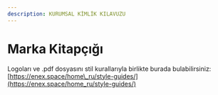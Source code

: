 ```yaml
---
description: KURUMSAL KİMLİK KILAVUZU
---
```


# Marka Kitapçığı

Logoları ve .pdf dosyasını stil kurallarıyla birlikte burada bulabilirsiniz: [https://enex.space/home\_ru/style-guides/](https://enex.space/home_ru/style-guides/)

